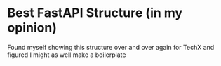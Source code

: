 # Best FastAPI Structure (in my opinion)

Found myself showing this structure over and over again for TechX and figured I might as well make a boilerplate
